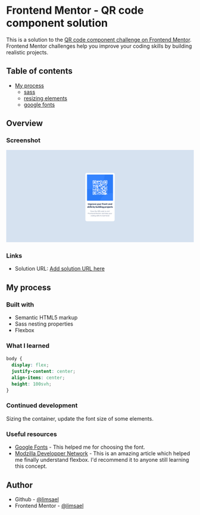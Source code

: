 # Frontend Mentor - QR code component solution

This is a solution to the [QR code component challenge on Frontend Mentor](https://www.frontendmentor.io/challenges/qr-code-component-iux_sIO_H). Frontend Mentor challenges help you improve your coding skills by building realistic projects.

## Table of contents

- [My process](#my-process)
  - [sass](#built-with)
  - [resizing elements](#what-i-learned)
  - [google fonts](#useful-resources)

## Overview

### Screenshot

![](./images/screenshot.png)

### Links

- Solution URL: [Add solution URL here](https://github.com/limsael/limsael.github.io.git)

## My process

### Built with

- Semantic HTML5 markup
- Sass nesting properties
- Flexbox

### What I learned

```css
body {
  display: flex;
  justify-content: center;
  align-items: center;
  height: 100svh;
}
```

### Continued development

Sizing the container, update the font size of some elements.

### Useful resources

- [Google Fonts](https://https://fonts.google.com/) - This helped me for choosing the font.
- [Modzilla Developper Network](https://developer.mozilla.org/en-US/) - This is an amazing article which helped me finally understand flexbox. I'd recommend it to anyone still learning this concept.

## Author

- Github - [@limsael](https://github.com/limsael)
- Frontend Mentor - [@limsael](https://www.frontendmentor.io/profile/limsael)
